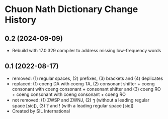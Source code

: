 Chuon Nath Dictionary Change History
====================

0.2 (2024-09-09)
----------------
* Rebuild with 17.0.329 compiler to address missing low-frequency words

0.1 (2022-08-17)
----------------
* removed: (1) regular spaces, (2) prefixes, (3) brackets and (4) deplicates
* replaced: (1) coeng DA with coeng TA, (2) consonant shifter + coeng consonant with coeng consonant + consonant shifter and (3) coeng RO + coeng consonant with coeng consonant + coeng RO
* not removed: (1) ZWSP and ZWNJ, (2) ៗ (without a leading regular space [sic]), (3) ? and ! (with a leading regular space [sic])
* Created by SIL International
